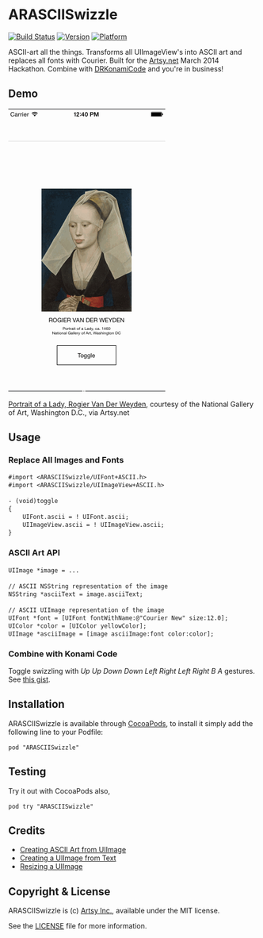# ARASCIISwizzle

[![Build Status](https://travis-ci.org/dblock/ARASCIISwizzle.png?branch=master)](https://travis-ci.org/dblock/ARASCIISwizzle)
[![Version](http://cocoapod-badges.herokuapp.com/v/ARASCIISwizzle/badge.png)](http://cocoadocs.org/docsets/ARASCIISwizzle)
[![Platform](http://cocoapod-badges.herokuapp.com/p/ARASCIISwizzle/badge.png)](http://cocoadocs.org/docsets/ARASCIISwizzle)

ASCII-art all the things. Transforms all UIImageView's into ASCII art and replaces all fonts with Courier.
Built for the [Artsy.net](http://artsy.net) March 2014 Hackathon.
Combine with [DRKonamiCode](https://github.com/objectiveSee/DRKonamiCode) and you're in business!

## Demo

![](Demo/Screenshots/swizzle-portrait-of-a-lady.gif)

[Portrait of a Lady, Rogier Van Der Weyden](https://artsy.net/artwork/rogier-van-der-weyden-portrait-of-a-lady-1), courtesy of the National Gallery of Art, Washington D.C., via Artsy.net

## Usage

### Replace All Images and Fonts

``` objc
#import <ARASCIISwizzle/UIFont+ASCII.h>
#import <ARASCIISwizzle/UIImageView+ASCII.h>

- (void)toggle
{
    UIFont.ascii = ! UIFont.ascii;
    UIImageView.ascii = ! UIImageView.ascii;
}
```

### ASCII Art API

``` objc
UIImage *image = ...

// ASCII NSString representation of the image
NSString *asciiText = image.asciiText;

// ASCII UIImage representation of the image
UIFont *font = [UIFont fontWithName:@"Courier New" size:12.0];
UIColor *color = [UIColor yellowColor];
UIImage *asciiImage = [image asciiImage:font color:color];
```

### Combine with Konami Code

Toggle swizzling with *Up Up Down Down Left Right Left Right B A* gestures. See [this gist](https://gist.github.com/dblock/9732650).

## Installation

ARASCIISwizzle is available through [CocoaPods](http://cocoapods.org), to install it simply add the following line to your Podfile:

    pod "ARASCIISwizzle"

## Testing

Try it out with CocoaPods also,

    pod try "ARASCIISwizzle"

## Credits

* [Creating ASCII Art from UIImage](http://weakreference.wordpress.com/2010/11/17/ios-creating-an-ascii-art-from-uiimage)
* [Creating a UIImage from Text](http://stackoverflow.com/questions/2765537/how-do-i-use-the-nsstring-draw-functionality-to-create-a-uiimage-from-text)
* [Resizing a UIImage](http://stackoverflow.com/questions/7645454/resize-uiimage-by-keeping-aspect-ratio-and-width)

## Copyright & License

ARASCIISwizzle is (c) [Artsy Inc.](http://artsy.net), available under the MIT license.

See the [LICENSE](LICENSE) file for more information.

